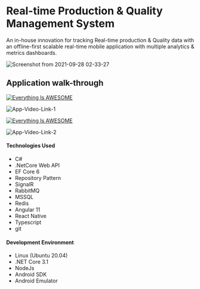 # Real-time Production & Quality Management System

An in-house innovation for tracking Real-time production & Quality data with an offline-first scalable real-time mobile application with multiple analytics & metrics dashboards. 

![Screenshot from 2021-09-28 02-33-27](https://user-images.githubusercontent.com/13753347/134982295-ba0221f3-6668-4b81-a0e3-0b81a72de80e.png)



## Application walk-through

[![Everything Is AWESOME](https://img.youtube.com/vi/Mo2EUtw5AQ8/0.jpg)](https://youtu.be/Mo2EUtw5AQ8 "Everything Is AWESOME")


![App-Video-Link-1](https://youtu.be/Mo2EUtw5AQ8)


[![Everything Is AWESOME](https://img.youtube.com/vi/CrQXGrNYSis/0.jpg)](https://youtu.be/CrQXGrNYSis "Everything Is AWESOME")


![App-Video-Link-2](https://youtu.be/CrQXGrNYSis)


#### Technologies Used

- C#
- .NetCore Web API
- EF Core 6
- Repository Pattern
- SignalR
- RabbitMQ
- MSSQL
- Redis
- Angular 11
- React Native
- Typescript
- git

#### Development Environment

- Linux (Ubuntu 20.04)
- .NET Core 3.1
- NodeJs
- Android SDK
- Android Emulator
